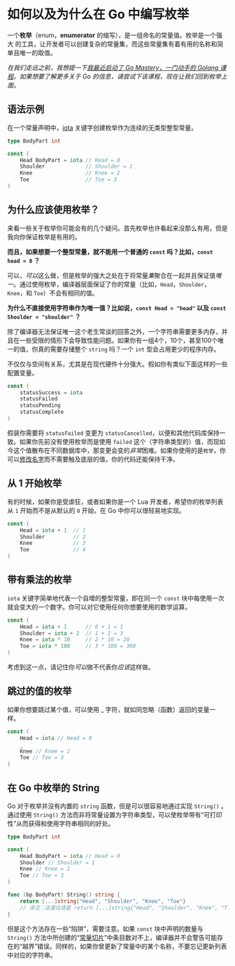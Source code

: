 # 如何以及为什么在 Go 中编写枚举

一个**枚举**（enum，**enumerator** 的缩写），是一组命名的常量值。枚举是一个强大 的工具，让开发者可以创建复杂的常量集，而这些常量集有着有用的名称和简单且唯一的取值。

*在我们走远之前，我想提一下[我最近启动了 Go Mastery，一门动手的 Golang 课程](https://qvault.io/go-mastery-course/)。如果想要了解更多关于 Go 的信息，请尝试下该课程，现在让我们回到枚举上面。*

## 语法示例

在一个常量声明中，[iota](https://golang.org/ref/spec#Iota) 关键字创建枚举作为连续的无类型整型常量。

```go
type BodyPart int

const (
    Head BodyPart = iota // Head = 0
    Shoulder             // Shoulder = 1
    Knee                 // Knee = 2
    Toe                  // Toe = 3
)
```

## 为什么应该使用枚举？

来看一些关于枚举你可能会有的几个疑问。首先枚举也许看起来没那么有用，但是我向你保证枚举是有用的。

**而且，如果想要一个整型常量，就不能用一个普通的 `const` 吗？比如，`const head = 0` ？**

可以，*可以*这么做，但是枚举的强大之处在于将常量*集*聚合在一起并且保证值*唯一*。通过使用枚举，编译器层面保证了你的常量（比如，`Head`，`Shoulder`，`Knee`，和 `Toe`）不会有相同的值。

**为什么不直接使用字符串作为唯一值？比如说，`const Head = "head"` 以及 `const Shoulder = "shoulder"` ？**

除了编译器无法保证唯一这个老生常谈的回答之外，一个字符串需要更多内存，并且在一些受限的情形下会导致性能问题。如果你有一组4个，10个，甚至100个唯一的值，你真的需要存储整个 `string` 吗？一个 `int` 型会占用更少的程序内存。

不仅仅与空间有关系，尤其是在现代硬件十分强大。假如你有类似下面这样的一些配置变量。

```go
const (
    statusSuccess = iota
    statusFailed
    statusPending
    statusComplete
)
```

假装你需要将 `statusFailed` 变更为 `statusCancelled`，以便和其他代码库保持一致。如果你先前没有使用枚举而是使用 `failed` 这个（字符串类型的）值，而现如今这个值散布在不同数据库中，那变更会变的*非常*困难。如果你使用的是`枚举`，你可以[修改名字](https://qvault.io/clean-code/naming-variables/)而不需要触及底层的值，你的代码还能保持干净。

## 从 1 开始枚举

有的时候，如果你是受虐狂，或者如果你是一个 Lua 开发者，希望你的枚举列表从 `1` 开始而不是从默认的 `0` 开始，在 Go 中你可以很轻易地实现。

```go
const (
    Head = iota + 1  // 1
    Shoulder         // 2
    Knee             // 3
    Toe              // 4
)
```

## 带有乘法的枚举

`iota` 关键字简单地代表一个自增的整型常量，即在同一个 `const` 块中每使用一次就会变大的一个数字。你可以对它使用任何你想要使用的数学运算。

```go
const (
    Head = iota + 1      // 0 + 1 = 1
    Shoulder = iota + 2  // 1 + 2 = 3
    Knee = iota * 10     // 2 * 10 = 20
    Toe = iota * 100     // 3 * 100 = 300
)
```

考虑到这一点，请记住你*可以*做不代表你*应该*这样做。

## 跳过的值的枚举

如果你想要跳过某个值，可以使用 _ 字符，就如同忽略（函数）返回的变量一样。

```go
const (
    Head = iota // Head = 0
    _
    Knee // Knee = 2
    Toe // Toe = 3
)
```

## 在 Go 中枚举的 String

Go 对于枚举并没有内置的 `string` 函数，但是可以很容易地通过实现 `String()` 。通过使用 `String()` 方法而非将常量设置为字符串类型，可以使枚举带有“可打印性”从而获得和使用字符串相同的好处。

```go
type BodyPart int

const (
    Head BodyPart = iota // Head = 0
    Shoulder // Shoulder = 1
    Knee // Knee = 2
    Toe // Toe = 3
)

func (bp BodyPart) String() string {
    return [...]string{"Head", "Shoulder", "Knee", "Toe"}
    // 译注：这里应该是 return [...]string{"Head", "Shoulder", "Knee", "Toe"}[bp]
}
```

但是这个方法存在一些“陷阱”，需要注意。如果 `const` 块中声明的数量与 `String()` 方法中所创建的“[常量切片](https://qvault.io/golang/golang-constant-maps-slices/)”中条目数对不上，编译器并不会警告可能存在的“越界”错误。同样的，如果你曾更新了常量中的某个名称，不要忘记更新列表中对应的字符串。